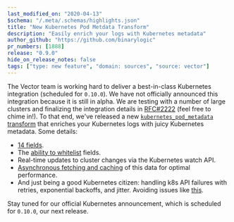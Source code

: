 ```yaml
---
last_modified_on: "2020-04-13"
$schema: "/.meta/.schemas/highlights.json"
title: "New Kubernetes Pod Metdata Transform"
description: "Easily enrich your logs with Kubernetes metadata"
author_github: "https://github.com/binarylogic"
pr_numbers: [1888]
release: "0.9.0"
hide_on_release_notes: false
tags: ["type: new feature", "domain: sources", "source: vector"]
---
```


The Vector team is working hard to deliver a best-in-class Kubernetes
integration (scheduled for `0.10.0`). We have not officially announced this
integration because it is still in alpha. We are testing with a number of large
clusters and finalizing the integration details in [RFC#2222][urls.pr_2222]
(feel free to chime in!). To that end, we've released a new
[`kubernetes_pod_metadata` transform][docs.transforms.kubernetes_pod_metadata]
that enriches your Kubernetes logs with juicy Kubernetes metadata. Some details:

* [14 fields][docs.transforms.kubernetes_pod_metadata#fields].
* The [ability to whitelist][docs.transforms.kubernetes_pod_metadata#fields] fields.
* Real-time updates to cluster changes via the Kubernetes watch API.
* [Asynchronous fetching and caching][docs.transforms.kubernetes_pod_metadata#building--maintaining-the-metadata] of this data for optimal performance.
* And just being a good Kubernetes citizen: handling k8s API failures with retries, exponential backoffs, and jitter. Avoiding issues like [this](https://github.com/fluent/fluent-bit/issues/1399).

Stay tuned for our official Kubernetes announcement, which is scheduled for
`0.10.0`, our next release.


[docs.transforms.kubernetes_pod_metadata#building--maintaining-the-metadata]: /docs/reference/transforms/kubernetes_pod_metadata/#building--maintaining-the-metadata
[docs.transforms.kubernetes_pod_metadata#fields]: /docs/reference/transforms/kubernetes_pod_metadata/#fields
[docs.transforms.kubernetes_pod_metadata]: /docs/reference/transforms/kubernetes_pod_metadata/
[urls.pr_2222]: https://github.com/timberio/vector/pull/2222
